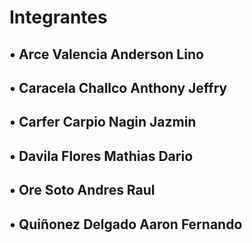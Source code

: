 # Integrantes
## • Arce Valencia Anderson Lino
## • Caracela Challco Anthony Jeffry
## • Carfer Carpio Nagin Jazmin
## • Davila Flores Mathias Dario
## • Ore Soto Andres Raul
## • Quiñonez Delgado Aaron Fernando
